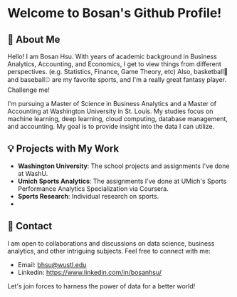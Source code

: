 # Welcome to Bosan's Github Profile!

## 👋 About Me
Hello! I am Bosan Hsu. With years of academic background in Business Analytics, Accounting, and Economics, I get to view things from different perspectives. (e.g. Statistics, Finance, Game Theory, etc) Also, basketball🏀 and baseball⚾ are my favorite sports, and I'm a really great fantasy player. Challenge me!

I'm pursuing a Master of Science in Business Analytics and a Master of Accounting at Washington University in St. Louis. My studies focus on machine learning, deep learning, cloud computing, database management, and accounting. My goal is to provide insight into the data I can utilize.

## 💡 Projects with My Work
* **Washington University**: The school projects and assignments I've done at WashU.
* **Umich Sports Analytics**: The assignments I've done at UMich's Sports Performance Analytics Specialization via Coursera.
* **Sports Research**: Individual research on sports.
* 
## 📱 Contact
I am open to collaborations and discussions on data science, business analytics, and other intriguing subjects. Feel free to connect with me:

* Email: bhsu@wustl.edu
* Linkedin: https://www.linkedin.com/in/bosanhsu/

Let's join forces to harness the power of data for a better world!
